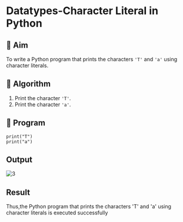 # Datatypes-Character Literal in Python

## 🎯 Aim
To write a Python program that prints the characters `'T'` and `'a'` using character literals.

## 🧠 Algorithm
1. Print the character `'T'`.
2. Print the character `'a'`.

## 🧾 Program
```
print("T")
print("a")
```

## Output
![3](https://github.com/user-attachments/assets/c6f0c8ca-19b3-4bf6-9773-d85f2fefd15d)





## Result
Thus,the Python program that prints the characters 'T' and 'a' using character literals is executed successfully
